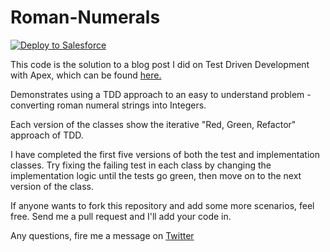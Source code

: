 # Roman-Numerals

<a href="https://githubsfdeploy.herokuapp.com?owner=chrisaldridge&repo=Roman-Numerals">
  <img alt="Deploy to Salesforce"
       src="https://raw.githubusercontent.com/afawcett/githubsfdeploy/master/src/main/webapp/resources/img/deploy.png">
</a>

This code is the solution to a blog post I did on Test Driven Development with Apex, which can be found <a href="https://chriswritescode.wordpress.com/2015/04/03/test-drive-development-in-apex-the-basics/">here.</a>

Demonstrates using a TDD approach to an easy to understand problem - converting roman numeral strings into Integers.

Each version of the classes show the iterative "Red, Green, Refactor" approach of TDD.

I have completed the first five versions of both the test and implementation classes.  Try fixing the failing test in each class by changing the implementation logic until the tests go green, then move on to the next version of the class.

If anyone wants to fork this repository and add some more scenarios, feel free. Send me a pull request and I'll add your code in.

Any questions, fire me a message on <a href="http://www.twitter.com/caldridg3">Twitter</a>

